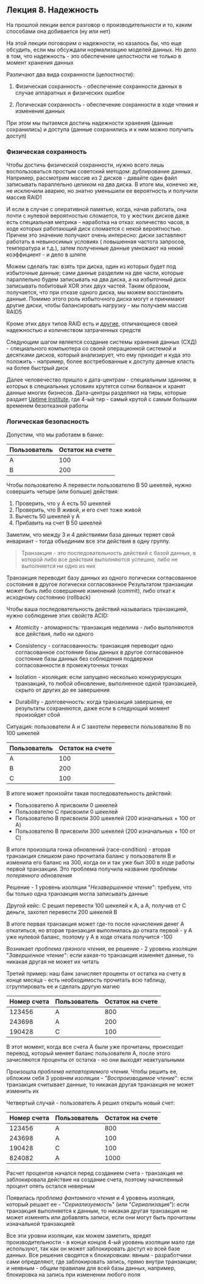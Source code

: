 ## Лекция 8. Надежность

На прошлой лекции велся разговор о производительности и то, каким способами она добивается (ну или нет)

На этой лекции поговорим о надежности, но казалось бы, что еще обсудить, если мы обсуждали нормализацию моделей данных.
Но дело в том, что надежность - это обеспечение целостности не только в момент хранения данных

Различают два вида сохранности (целостности):

1) Физическая сохранность - обеспечение сохранности данных в случае аппаратных и физических ошибок

2) Логическая сохранность - обеспечение сохранности в ходе чтения и изменения данных

При этом мы пытаемся достичь надежности хранения (данные сохранились) и доступа (данные сохранились и к ним можно
получить доступ)

### Физическая сохранность

Чтобы достичь физической сохранности, нужно всего лишь воспользоваться простым советский методом: дублирование данных.
Например, рассмотрим массив из 2 дисков - давайте один файл записывать параллельно целиком на два диска. В итоге мы,
конечно же, не исключили аварию, но знатно уменьшили ее вероятность и получили массив RAID1

И если в случае с оперативной памятью, когда, начав работать, она почти с нулевой вероятностью сломается, то у жестких
дисков даже есть специальная метрика - наработка на отказ: количество часов, в ходе которых работающий диск сломается с
некой вероятностью. Причем это значение получают очень интересно: диски заставляют работать в невыносимых условиях (
повышенная частота запросов, температура и т.д.), затем полученные данные умножают на некий коэффициент - и дело в шляпе

Можем сделать так: взять три диска, один из которых будет под избыточные данные; сами данные разделим на две части, которые
параллельно будем записывать на два диска, а на избыточный диск записывать побитовый XOR этих двух частей. Таким
образом, получается, что при отказе одного диска, мы можем восстановить данные. Помимо этого роль избыточного диска
могут и принимают другие диски, чтобы балансировать нагрузку - мы получаем массив RAID5

Кроме этих двух типов RAID есть и [другие](https://ru.wikipedia.org/wiki/RAID), отличающиеся своей надежностью и
количеством затраченных средств

Следующим шагом является создание системы хранения данных (СХД) - специального компьютера со своей операционной системой
и десятками дисков, который анализирует, что ему приходит и куда это положить - например, более востребованные к
доступу данные класть на более быстрый диск

Далее человечество пришло к дата-центрам - специальным зданиям, в которых в специальных условиях крутятся сотни болванок
и хранят данные многих бизнесов. Дата-центры разделяют на тиры, которые
раздает [Uptime Institute](https://uptimeinstitute.com/tier-certification), где 4-ый тир - самый крутой с самым большим
временем безотказной работы

### Логическая безопасность

Допустим, что мы работаем в банке:

| Пользователь | Остаток на счете |
|--------------|------------------|
| A            | 100              |
| B            | 200              |

Чтобы пользователю A перевести пользователю B 50 шекелей, нужно совершить четыре (или больше) действия:

1. Проверить, что у A есть 50 шекелей
2. Проверить, что B живой, и его счет тоже живой
3. Вычесть 50 шекелей у A
4. Прибавить на счет B 50 шекелей

Заметим, что между 3 и 4 действиями база данных теряет свой инвариант - тогда объединим все эти действия в одну группу.

> Транзакция - это последовательность действий с базой данных, в которой либо все действия выполняются успешно, либо не
> выполняется ни одно из них

Транзакция переводит базу данных из одного логически согласованное состояния в другое логически согласованное
Результатом транзакции может быть либо совершение изменений (commit), либо откат к исходному состоянию (rollback)

Чтобы ваша последовательность действий называлась транзакцией, нужно соблюдение этих свойств ACID:

* Atomicity - атомарность: транзакция неделима - либо выполняются все действия, либо ни одного

* Consistency - согласованность: транзакция переводит одно согласованное состояние базы данных в другое согласованное
  состояние базы данных без соблюдения поддержки согласованности в промежуточных точках

* Isolation - изоляция: если запущено несколько конкурирующих транзакций, то любой обновление, выполненное одной
  транзакцией, скрыто от других до ее завершения

* Durability - долговечность: когда транзакция завершена, ее результаты сохраняются, даже если в следующий момент
  произойдет сбой

Ситуация: пользователи A и C захотели перевести пользователю B по 100 шекелей

| Пользователь | Остаток на счете |
|--------------|------------------|
| A            | 100              |
| B            | 200              |
| С            | 100              |

В итоге может произойти такая последовательность действий:

* Пользователю A присвоили 0 шекелей
* Пользователю С присвоили 0 шекелей
* Пользователю B присвоили 300 шекелей (200 изначальных + 100 от A)
* Пользователю B присвоили 300 шекелей (200 изначальных + 100 от C)

В итоге произошла гонка обновлений (race-condition) - вторая транзакция слишком рано прочитала баланс у пользователя B и
изменила его баланс на 300, когда он и так уже был 300 в ходе работы первой транзакции. Это проблема получила название
_проблемы потерянного обновления_

Решение - 1 уровень изоляции "_Незавершенное чтение_": требуем, что бы только одна транзакция могла записывать данные

Другой кейс: C решил перевести 100 шекелей к A, а A, получив от C деньги, захотел перевести 200 шекелей B

В итоге первая транзакция может где-то после начисления денег A откатиться, но вторая транзакция выполнилась до отката
первой - у A уже нулевой баланс, поэтому у A в ходе отката получится -100

Возникает _проблема грязного чтения_, ее решение - 2 уровень изоляции "_Завершенное чтение_": если какая-то транзакция
изменяет данные, то никакая другая не может их читать

Третий пример: наш банк зачисляет проценты от остатка на счету в конце месяца - есть необходимость прочитать всю
таблицу, сгруппировать ее и сделать другую магию

| Номер счета | Пользователь | Остаток на счете |
|-------------|--------------|------------------|
| 123456      | A            | 800              |
| 243698      | A            | 200              |
| 190428      | С            | 100              |

В этот момент, когда все счета A были уже прочитаны, происходит перевод, который меняет баланс пользователя A, после
этого зачисляются проценты от остатка - но они выходят неактуальными

Произошла _проблема неповторяемого чтения_. Чтобы решить ее, обложим себя 3 уровнем изоляции - "_Воспроизводимое
чтение_": если транзакция считывает данные, то никакая другая транзакция не может изменить их

Четвертый случай - пользователь A решил открыть новый счет:

| Номер счета | Пользователь | Остаток на счете |
|-------------|--------------|------------------|
| 123456      | A            | 800              |
| 243698      | A            | 100              |
| 190428      | С            | 100              |
| 824082      | A            | 1000             |

Расчет процентов начался перед созданием счета - транзакция не заблокировала действие на создание счета, поэтому
начисленный процент опять остался неверным

Появилась _проблема фантомного чтения_ и 4 уровень изоляция, который решает ее - "_Сериализуемость_" (или "_Сериализация_"): если транзакция выполняется к данным, то никакая другая транзакция не может изменять или добавлять
записи, если они могут быть прочитаны изначальной транзакцией

Все эти уровни изоляции, как можем заметить, вредят производительности - в конце концов 4-ый уровень изоляции мало где используют, так как он может заблокировать доступ ко всей базе данных. Все решения сводятся к блокировкам: явным - разработчики сами определяют, где заблокировать запись, прямо внутри транзакции; и неявным - общим правилам для всей базы данных, например, блокировка на запись при изменении любого поля

